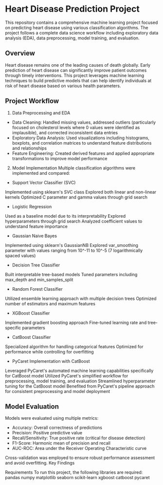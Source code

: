 # Heart Disease Prediction Project
This repository contains a comprehensive machine learning project focused on predicting heart disease using various classification algorithms. 
The project follows a complete data science workflow including exploratory data analysis (EDA), data preprocessing, model training, and evaluation.

## Overview
Heart disease remains one of the leading causes of death globally. Early prediction of heart disease can significantly improve patient outcomes through timely interventions. 
This project leverages machine learning techniques to build predictive models that can help identify individuals at risk of heart disease based on various health parameters.

## Project Workflow
1. Data Preprocessing and EDA

- Data Cleaning: Handled missing values, addressed outliers (particularly focused on cholesterol levels where 0 values were identified as implausible), and corrected inconsistent data entries
- Exploratory Data Analysis: Used visualizations including histograms, boxplots, and correlation matrices to understand feature distributions and relationships
- Feature Engineering: Created derived features and applied appropriate transformations to improve model performance

2. Model Implementation
Multiple classification algorithms were implemented and compared:
- Support Vector Classifier (SVC)

Implemented using sklearn's SVC class
Explored both linear and non-linear kernels
Optimized C parameter and gamma values through grid search

- Logistic Regression

Used as a baseline model due to its interpretability
Explored hyperparameters through grid search
Analyzed coefficient values to understand feature importance

- Gaussian Naive Bayes

Implemented using sklearn's GaussianNB
Explored var_smoothing parameter with values ranging from 10^-11 to 10^-5 (7 logarithmically spaced values)

- Decision Tree Classifier

Built interpretable tree-based models
Tuned parameters including max_depth and min_samples_split

- Random Forest Classifier

Utilized ensemble learning approach with multiple decision trees
Optimized number of estimators and maximum features

- XGBoost Classifier

Implemented gradient boosting approach
Fine-tuned learning rate and tree-specific parameters


- CatBoost Classifier

Specialized algorithm for handling categorical features
Optimized for performance while controlling for overfitting

- PyCaret Implementation with CatBoost

Leveraged PyCaret's automated machine learning capabilities specifically for CatBoost model
Utilized PyCaret's simplified workflow for preprocessing, model training, and evaluation
Streamlined hyperparameter tuning for the CatBoost model
Benefited from PyCaret's pipeline approach for consistent preprocessing and model deployment

## Model Evaluation
Models were evaluated using multiple metrics:

- Accuracy: Overall correctness of predictions
- Precision: Positive predictive value
- Recall/Sensitivity: True positive rate (critical for disease detection)
- F1-Score: Harmonic mean of precision and recall
- AUC-ROC: Area under the Receiver Operating Characteristic curve

Cross-validation was employed to ensure robust performance assessment and avoid overfitting.
Key Findings

Requirements
To run this project, the following libraries are required:
pandas
numpy
matplotlib
seaborn
scikit-learn
xgboost
catboost
pycaret


